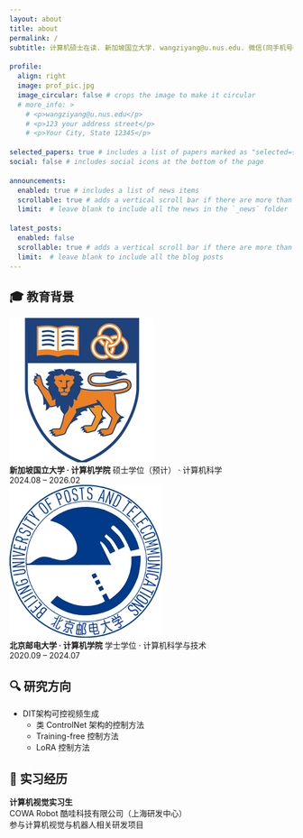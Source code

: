 ```yaml
---
layout: about
title: about
permalink: /
subtitle: 计算机硕士在读. 新加坡国立大学. wangziyang@u.nus.edu. 微信(同手机号码) 15311529761

profile:
  align: right
  image: prof_pic.jpg
  image_circular: false # crops the image to make it circular
  # more_info: >
    # <p>wangziyang@u.nus.edu</p>
    # <p>123 your address street</p>
    # <p>Your City, State 12345</p>

selected_papers: true # includes a list of papers marked as "selected={true}"
social: false # includes social icons at the bottom of the page

announcements:
  enabled: true # includes a list of news items
  scrollable: true # adds a vertical scroll bar if there are more than 3 news items
  limit:  # leave blank to include all the news in the `_news` folder

latest_posts:
  enabled: false
  scrollable: true # adds a vertical scroll bar if there are more than 3 new posts items
  limit:  # leave blank to include all the blog posts
---
```


## 🎓 教育背景
<div class="timeline edu-timeline">

  <div class="timeline-item">
    <div class="timeline-logo">
      <img src="/assets/img/logos/nus_logo_256.png" alt="NUS">
    </div>
    <div class="timeline-content">
      <div class="timeline-header">
        <div class="timeline-title">
          <strong>新加坡国立大学 · 计算机学院</strong>
          <span class="timeline-sub">硕士学位（预计） · 计算机科学</span>
        </div>
        <div class="timeline-date">2024.08 – 2026.02</div>
      </div>
    </div>
  </div>

  <div class="timeline-item">
    <div class="timeline-logo">
      <img src="/assets/img/logos/bupt_logo_271.png" alt="BUPT">
    </div>
    <div class="timeline-content">
      <div class="timeline-header">
        <div class="timeline-title">
          <strong>北京邮电大学 · 计算机学院</strong>
          <span class="timeline-sub">学士学位 · 计算机科学与技术</span>
        </div>
        <div class="timeline-date">2020.09 – 2024.07</div>
      </div>
    </div>
  </div>
</div>


## 🔍 研究方向
- DIT架构可控视频生成
  - 类 ControlNet 架构的控制方法
  - Training-free 控制方法
  - LoRA 控制方法


## 💼 实习经历
**计算机视觉实习生**  
COWA Robot 酷哇科技有限公司（上海研发中心）  
参与计算机视觉与机器人相关研发项目

<!-- Write your biography here. Tell the world about yourself. Link to your favorite [subreddit](http://reddit.com). You can put a picture in, too. The code is already in, just name your picture `prof_pic.jpg` and put it in the `img/` folder.

Put your address / P.O. box / other info right below your picture. You can also disable any of these elements by editing `profile` property of the YAML header of your `_pages/about.md`. Edit `_bibliography/papers.bib` and Jekyll will render your [publications page](/al-folio/publications/) automatically.

Link to your social media connections, too. This theme is set up to use [Font Awesome icons](https://fontawesome.com/) and [Academicons](https://jpswalsh.github.io/academicons/), like the ones below. Add your Facebook, Twitter, LinkedIn, Google Scholar, or just disable all of them. -->
